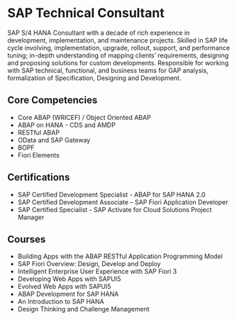 # SAP Technical Consultant
SAP S/4 HANA Consultant with a decade of rich experience in development, implementation, and maintenance projects. Skilled in SAP life cycle involving, implementation, upgrade, rollout, support, and performance tuning; in-depth understanding of mapping clients’ requirements, designing and proposing solutions for custom developments. Responsible for working with SAP technical, functional, and business teams for GAP analysis, formalization of Specification, Designing and Development.

## Core Competencies
- Core ABAP (WRICEF) / Object Oriented ABAP
- ABAP on HANA - CDS and AMDP
- RESTful ABAP
- OData and SAP Gateway
- BOPF
- Fiori Elements

## Certifications
-	SAP Certified Development Specialist - ABAP for SAP HANA 2.0
-	SAP Certified Development Associate – SAP Fiori Application Developer
-	SAP Certified Specialist - SAP Activate for Cloud Solutions Project Manager

## Courses
- Building Apps with the ABAP RESTful Application Programming Model
- SAP Fiori Overview: Design, Develop and Deploy
- Intelligent Enterprise User Experience with SAP Fiori 3
- Developing Web Apps with SAPUI5
- Evolved Web Apps with SAPUI5
- ABAP Development for SAP HANA
- An Introduction to SAP HANA
- Design Thinking and Challenge Management
